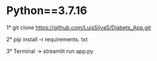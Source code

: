 # Python==3.7.16

1° git clone https://github.com/LuisSilvaS/Diabets_App.git

2° pip install -r requirements. txt 

3° Terminal  -> streamlit run app.py
